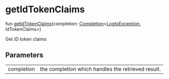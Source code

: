 # getIdTokenClaims


fun [getIdTokenClaims](get-id-token-claims.md)(completion: [Completion](../../io.logto.sdk.android.completion/-completion/index.md)&lt;[LogtoException](../../io.logto.sdk.android.exception/-logto-exception/index.md), IdTokenClaims&gt;)

Get ID token claims

## Parameters


| | |
|---|---|
| completion | the completion which handles the retrieved result. |
